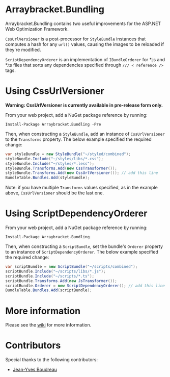 Arraybracket.Bundling
=====================

Arraybracket.Bundling contains two useful improvements for the ASP.NET Web Optimization Framework.

<code>CssUrlVersioner</code> is a post-processor for <code>StyleBundle</code> instances that computes a hash for any <code>url()</code> values, causing the images to be reloaded if they're modified.

<code>ScriptDependencyOrderer</code> is an implementation of <code>IBundleOrderer</code> for *.js and *.ts files that sorts any dependencies specified through <code>/// &lt; reference /></code> tags.

Using CssUrlVersioner
=====================

**Warning: CssUrlVersioner is currently available in pre-release form only.**

From your web project, add a NuGet package reference by running:

```
Install-Package Arraybracket.Bundling -Pre
```

Then, when constructing a <code>StyleBundle</code>, add an instance of <code>CssUrlVersioner</code> to the <code>Transforms</code> property. The below example specified the required change:

```csharp
var styleBundle = new StyleBundle("~/styled/combined");
styleBundle.Include("~/styles/libs/*.css");
styleBundle.Include("~/styles/*.less");
styleBundle.Transforms.Add(new CssTransformer());
styleBundle.Transforms.Add(new CssUrlVersioner()); // add this line
BundleTable.Bundles.Add(styleBundle);
```

Note: if you have multiple <code>Transforms</code> values specified, as in the example above, <code>CssUrlVersioner</code> should be the last one.

Using ScriptDependencyOrderer
=============================

From your web project, add a NuGet package reference by running:

```
Install-Package Arraybracket.Bundling
```

Then, when constructing a <code>ScriptBundle</code>, set the bundle's <code>Orderer</code> property to an instance of <code>ScriptDependencyOrderer</code>. The below example specified the required change:

```csharp
var scriptBundle = new ScriptBundle("~/scripts/combined");
scriptBundle.Include("~/scripts/libs/*.js");
scriptBundle.Include("~/scripts/*.ts");
scriptBundle.Transforms.Add(new JsTransformer());
scriptBundle.Orderer = new ScriptDependencyOrderer(); // add this line
BundleTable.Bundles.Add(scriptBundle);
```

More information
================

Please see the [wiki](https://github.com/arraybracket/bundling/wiki) for more information.

Contributors
============

Special thanks to the following contributors:

* [Jean-Yves Boudreau](https://github.com/jyboudreau)